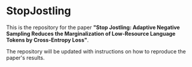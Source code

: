 # StopJostling

This is the repository for the paper **"Stop Jostling: Adaptive Negative Sampling Reduces the Marginalization of Low-Resource Language Tokens by Cross-Entropy Loss"**.

The repository will be updated with instructions on how to reproduce the paper's results.
